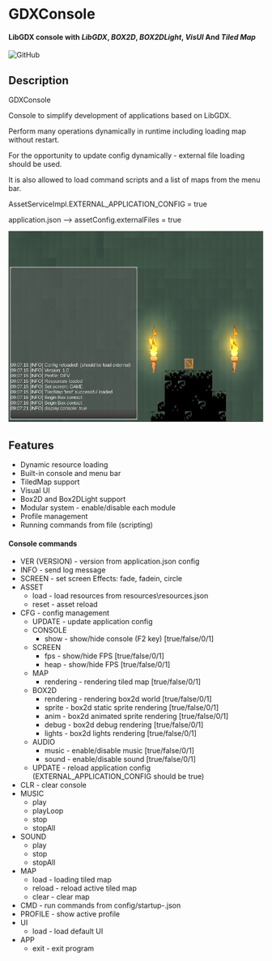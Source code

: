 # GDXConsole
#### LibGDX console with _LibGDX_, _BOX2D_, _BOX2DLight_, _VisUI_ And _Tiled Map_
![GitHub](https://github.com/pturko/GDXConsole)

## Description
<p>GDXConsole</p>
<p>Console to simplify development of applications based on LibGDX.</p>
<p>Perform many operations dynamically in runtime including loading map without restart.</p>

<p>For the opportunity to update config dynamically - external file loading should be used.</p>
<p>It is also allowed to load command scripts and a list of maps from the menu bar.</p>
<p>AssetServiceImpl.EXTERNAL_APPLICATION_CONFIG = true</p>
<p>application.json --> assetConfig.externalFiles = true</p>

![screenshot](./previews/screenshot.png)

## Features
- Dynamic resource loading
- Built-in console and menu bar
- TiledMap support
- Visual UI
- Box2D and Box2DLight support
- Modular system - enable/disable each module
- Profile management
- Running commands from file (scripting)

#### Console commands
- VER (VERSION) - version from application.json config
- INFO - send log message
- SCREEN <name> <effect> - set screen
  Effects: fade, fadein, circle
- ASSET
  - load - load resources from resources\resources.json
  - reset - asset reload
- CFG - config management
  - UPDATE - update application config
  - CONSOLE
    - show - show/hide console (F2 key) [true/false/0/1]
  - SCREEN
    - fps - show/hide FPS  [true/false/0/1]
    - heap - show/hide FPS [true/false/0/1]
  - MAP
    - rendering - rendering tiled map [true/false/0/1]
  - BOX2D
    - rendering - rendering box2d world [true/false/0/1]
    - sprite - box2d static sprite rendering [true/false/0/1]
    - anim - box2d animated sprite rendering [true/false/0/1]
    - debug - box2d debug rendering [true/false/0/1]
    - lights - box2d lights rendering [true/false/0/1]
  - AUDIO
    - music - enable/disable music [true/false/0/1]
    - sound  - enable/disable sound [true/false/0/1]
  - UPDATE - reload application config (EXTERNAL_APPLICATION_CONFIG should be true)
- CLR - clear console
- MUSIC
  - play <name>
  - playLoop <name>
  - stop <name>
  - stopAll
- SOUND
  - play <name>
  - stop <name>
  - stopAll <name>
- MAP
  - load <mapName> - loading tiled map
  - reload - reload active tiled map
  - clear - clear map
- CMD <profileName> - run commands from config/startup-<profileName>.json
- PROFILE - show active profile
- UI
  - load - load default UI
- APP
  - exit - exit program
